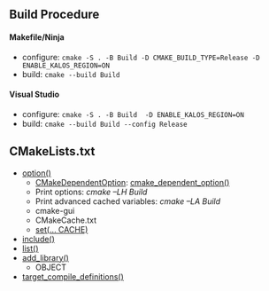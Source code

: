 
## Build Procedure
#### Makefile/Ninja
- configure: `cmake -S . -B Build -D CMAKE_BUILD_TYPE=Release -D ENABLE_KALOS_REGION=ON`
- build: `cmake --build Build`

#### Visual Studio
- configure: `cmake -S . -B Build  -D ENABLE_KALOS_REGION=ON`
- build: `cmake --build Build --config Release`

## CMakeLists.txt
- [option()](https://cmake.org/cmake/help/latest/command/option.html)
  - [CMakeDependentOption](https://github.com/Kitware/CMake/blob/master/Modules/CMakeDependentOption.cmake): [cmake_dependent_option()](https://cmake.org/cmake/help/latest/module/CMakeDependentOption.html)
  - Print options: *cmake –LH Build*
  - Print advanced cached variables: *cmake –LA Build*
  - cmake-gui
  - CMakeCache.txt
  - [set(... CACHE)](https://cmake.org/cmake/help/latest/command/set.html#set-cache-entry)
- [include()](https://cmake.org/cmake/help/latest/command/include.html)
- [list()](https://cmake.org/cmake/help/latest/command/list.html)
- [add_library()](https://cmake.org/cmake/help/latest/command/add_library.html)
  - OBJECT
- [target_compile_definitions()](https://cmake.org/cmake/help/latest/command/target_compile_definitions.html)
